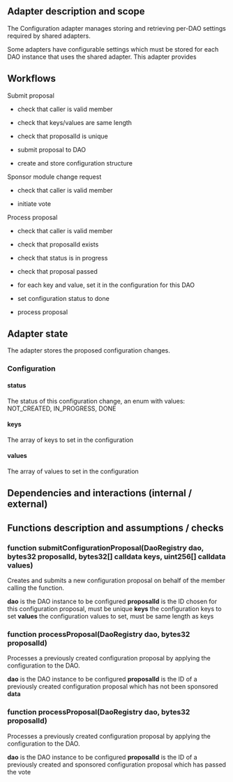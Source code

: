## Adapter description and scope
The Configuration adapter manages storing and retrieving per-DAO settings required by shared adapters.

Some adapters have configurable settings which must be stored for each DAO instance that uses the shared adapter. This
adapter provides

## Workflows

Submit proposal
- check that caller is valid member
- check that keys/values are same length
- check that proposalId is unique

- submit proposal to DAO
- create and store configuration structure

Sponsor module change request
- check that caller is valid member

- initiate vote

Process proposal
- check that caller is valid member
- check that proposalId exists
- check that status is in progress
- check that proposal passed

- for each key and value, set it in the configuration for this DAO
- set configuration status to done
- process proposal


## Adapter state

The adapter stores the proposed configuration changes.

### Configuration

#### status 

The status of this configuration change, an enum with values: NOT_CREATED, IN_PROGRESS, DONE

#### keys

The array of keys to set in the configuration

#### values

The array of values to set in the configuration

## Dependencies and interactions (internal / external)

## Functions description and assumptions / checks

### function submitConfigurationProposal(DaoRegistry dao, bytes32 proposalId, bytes32[] calldata keys, uint256[] calldata values)

Creates and submits a new configuration proposal on behalf of the member calling the function.

**dao** is the DAO instance to be configured
**proposalId** is the ID chosen for this configuration proposal, must be unique
**keys** the configuration keys to set
**values** the configuration values to set, must be same length as keys

### function processProposal(DaoRegistry dao, bytes32 proposalId)

Processes a previously created configuration proposal by applying the configuration to the DAO.

**dao** is the DAO instance to be configured
**proposalId** is the ID of a previously created configuration proposal which has not been sponsored
**data**

### function processProposal(DaoRegistry dao, bytes32 proposalId)

Processes a previously created configuration proposal by applying the configuration to the DAO.

**dao** is the DAO instance to be configured
**proposalId** is the ID of a previously created and sponsored configuration proposal which has passed the vote
